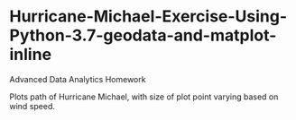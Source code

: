 # Hurricane-Michael-Exercise-Using-Python-3.7-geodata-and-matplot-inline
Advanced Data Analytics Homework

Plots path of Hurricane Michael, with size of plot point varying based on wind speed.
